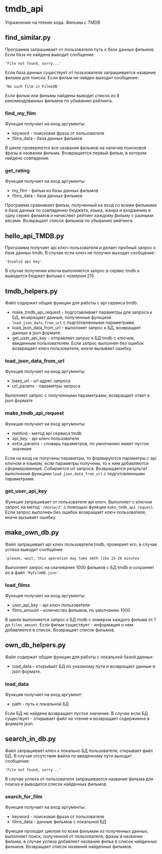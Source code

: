 # tmdb_api
Упражнение на чтение кода. Фильмы с TMDB

## find_similar.py

Программа запрашивает от пользователя путь к базе данных фильмов. 
Если база не найдена выводит сообщение:

    'File not found, sorry...'

Если база данных существует от позьзователя запрашивается название фильма для поиска.
Если фильм не найден выходит сообщение:

    'No such film in FilmsDB'

Если фильм или фильмы найдены выводит список из 8 рекомендованных фильмов по убыванию рейтинга.

### find_my_film

Функция получает на вход аргументы:
- keyword - поисковая фраза от пользователя
- films_data - база данных фильмов

В цикле проверяются все названия фильмов на наличие поисковой фразы в названии фильма.
Возвращается первый фильм, в котором найдено совпадение.

### get_rating

Функция получает на вход аргументы:
- my_film - фильм из базы данных фильмов
- films_data - база данных фильмов

Программа сравнивает фильм, полученный на вход со всеми фильмами в базе данных
по совпадению бюджета, языка, жанра и входжению в одну серию фильмов
и начисляет рейтинг каждому фильму с разными весами.
Возвращает список фильмов по убыванию рейтинга.

## hello_api_TMDB.py

Программа получает api ключ пользователя и делает пробный запрос к базе данных tmdb.
В случае если ключ не получен выходит сообщение:

    'Invalid api key'

В случае получения ключа выполняется запрос в сервис tmdb и выводится бюджет фильма с номером 215.

## tmdb_helpers.py

Файл содержит общие функции для работы с api сервиса tmdb:
- make_tmdb_api_request - подготавливает параметры для запроса к БД, возвращает данные, полученные функцией `load_json_data_from_url` с подготовленными параметрами.
- load_json_data_from_url - выполняет запрос к БД, возвращает данные в json формате.
- get_user_api_key - отправляет запрос к БД tmdb с ключем, введенным пользователем. Если запрос выполнен без ошибок возвращает ключ пользователя, иначе вызывает ошибку.

### load_json_data_from_url

Функция получает на вход аргументы:
- base_url - url адрес запроса
- url_params - параметры запроса

Выполняет запрос с полученными параметрами, возвращает ответ в json формате

### make_tmdb_api_request

Функция получает на вход аргументы:
- method - метод api сервиса tmdb
- api_key - api ключ пользователя
- extra_params - словарь параметров, по умолчанию имеет пустое значение

Если на вход не получены параметры, то формируются параметры с api ключом и языком, если параметры получены, то к ним добавляются сформированные.
Собирается url запроса.
Возвращается результат выполнения функциии `load_json_data_from_url` с подготовленными параметрами.

### get_user_api_key

Функция запрашивает от пользователя api ключ.
Выполняет c ключом запрос на метод `'/movie/2'` с помощью функции `make_tmdb_api_request`.
Если запрос выполнен без ошибок возвращает ключ пользователя, иначе вызывает ошибку.

## make_own_db.py

Файл запрашивает api ключ пользователя tmdb, проверяет его, в случае успеха выводит сообщение

    'please, wait, this operation may take smth like 15-20 minutes'
    
Выполняет запрос на скачивание 1000 фильмов с БД tmdb и сохраняет их в файл `'MyFilmDB.json'`.

### load_films

Функция получает на вход аргументы:
- user_api_key - api ключ пользователя
- films_amount - количество фильмов, по умолчанию 1000

В цикле выполняется запрос к БД tmdb с номером каждого фильма от 1 до `films_amount`. Если фильм существует - информация о нем добавляется в список.
Возвращает список фильмов.

## own_db_helpers.py

Файл содержит общие функции для работы с локальной базой данных:
- load_data - открывает БД по указаному пути и возвращает данные в json формате.

### load_data

Функция получает на вход аргумент:
- path - путь к локальной БД

Если БД не найдена возвращает пустое значение.
В случае если БД существует - открывает файл на чтение и возвращает содержимое в формате json.

## search_in_db.py

Файл запрашивает ключ к локально БД пользователя, открывает файл БД.
В случае отсутствия файла по введенному пути выходит сообщение:

    'File not found, sorry...'
    
В случае успеха от пользователя запрашивается название фильма для поиска и выводится список найденных фильмов.

### search_for_film

Функция получает на вход аргументы:
- keyword - поисковая фраза от пользователя
- films_data - данные фильмов с локальной БД

Функция проходит циклом по всем фильмам из полученных данных, выполняет поиск, полученной от пользователя, фразы в названии фильма, 
в случае успеха добавляет название фильа в список найденных фильмов.
Возвращает список названий найденных фильмов.
